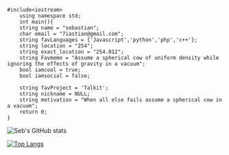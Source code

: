 
	#include<iostream>
		using namespace std;
		int main(){
		string name = "sebastian";
		char email = "7iastian@gmail.com";
		string favLanguages = {'Javascript','python','php','c++'};
		string location = "254";
		string exact_location = "254.012";
		string Favmeme = "Assume a spherical cow of uniform density while ignoring the effects of gravity in a vacuum";
		bool iamcool = true;
		bool iamsocial = false;

		string favProject = 'Talkit';
		string nickname = NULL;
		string motivation = "When all else fails assume a spherical cow in a vacuum";
		return 0;
	}


![Seb's GitHub stats](https://github-readme-stats.vercel.app/api?username=astianmuchui&theme=merko)

[![Top Langs](https://github-readme-stats.vercel.app/api/top-langs/?username=astianmuchui&langs_count=10&layout=compact&theme=merko)](https://github.com/anuraghazra/github-readme-stats)
